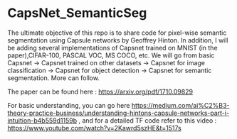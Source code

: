 # CapsNet_SemanticSeg
The ultimate objective of this repo is to share code for pixel-wise semantic segmentation using Capsule networks by Geoffrey Hinton. In addition, I will be adding several implementations of Capsnet trained on MNIST (in the paper),CIFAR-100, PASCAL VOC, MS COCO, etc. We will go from basic Capsnet -> Capsnet trained on other datasets -> Capsnet for image classification -> Capsnet for object detection -> Capsnet for semantic segmentation. More can follow.

The paper can be found here : https://arxiv.org/pdf/1710.09829

For  basic understanding, you can go here https://medium.com/ai%C2%B3-theory-practice-business/understanding-hintons-capsule-networks-part-i-intuition-b4b559d1159b ,
and for a detailed TF code refer to this video : https://www.youtube.com/watch?v=2Kawrd5szHE&t=1517s
